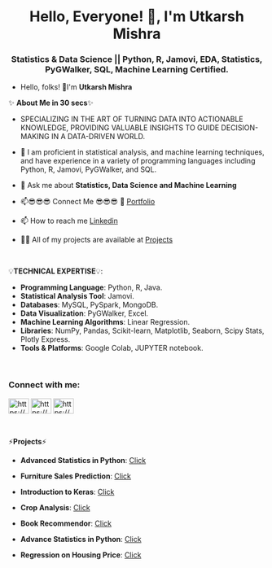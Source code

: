 <h1 align="center">Hello, Everyone! 👋, I'm Utkarsh Mishra</h1>
<h3 align="center">Statistics & Data Science || Python, R, Jamovi, EDA, Statistics, PyGWalker, SQL, Machine Learning Certified.</h3>


 
- Hello, folks! 👋I'm **Utkarsh Mishra**

✨ **About Me in 30 secs**✨

- SPECIALIZING IN THE ART OF TURNING DATA INTO ACTIONABLE KNOWLEDGE, PROVIDING VALUABLE INSIGHTS TO GUIDE DECISION-MAKING IN A DATA-DRIVEN WORLD.

- 👀  I am proficient in statistical analysis, and machine learning techniques, and have experience in a variety of programming languages including Python, R, Jamovi, PyGWalker, and SQL.

- 💬 Ask me about **Statistics, Data Science and Machine Learning**

- 📫😎😎😎 Connect Me 😎😎😎 👀 [Portfolio](https://utkarshmishra2k2.github.io/UtkarshMishra.github.io/)

- 📫 How to reach me [Linkedin](https://www.linkedin.com/in/utkarsh-mishra-1aa340227)

- 👨‍💻 All of my projects are available at [Projects](https://github.com/Utkarshmishra2k2)


 
<p>&nbsp;</p>


💡**TECHNICAL EXPERTISE**💡:

-  **Programming Language**: Python, R, Java.
-  **Statistical Analysis Tool**: Jamovi.
-  **Databases**: MySQL, PySpark, MongoDB. 
-  **Data Visualization**: PyGWalker, Excel.
-  **Machine Learning Algorithms**: Linear Regression.
-  **Libraries**: NumPy, Pandas, Scikit-learn, Matplotlib, Seaborn, Scipy Stats, Plotly Express.
-  **Tools & Platforms**: Google Colab, JUPYTER notebook.


 
<p>&nbsp;</p>


<h3 align="left">Connect with me:</h3>
<p align="left">
<a href="https://www.linkedin.com/in/utkarsh-mishra-1aa340227" target="blank"><img align="center" src="https://raw.githubusercontent.com/rahuldkjain/github-profile-readme-generator/master/src/images/icons/Social/linked-in-alt.svg" alt="https://www.linkedin.com/in/utkarsh-mishra-1aa340227" height="30" width="40" /></a>
<a href="https://www.kaggle.com/utkarshmishra2k2" target="blank"><img align="center" src="https://raw.githubusercontent.com/rahuldkjain/github-profile-readme-generator/master/src/images/icons/Social/kaggle.svg" alt="https://www.kaggle.com/utkarshmishra2k2" height="30" width="40" /></a>
<a href="https://www.hackerrank.com/utkarshmishra2k2" target="blank"><img align="center" src="https://raw.githubusercontent.com/rahuldkjain/github-profile-readme-generator/master/src/images/icons/Social/hackerrank.svg" alt="https://www.hackerrank.com/utkarshmishra2k2" height="30" width="40" /></a>
</p>
<p>&nbsp;</p>



⚡**Projects**⚡

-  **Advanced Statistics in Python**: [Click](https://github.com/Utkarshmishra2k2/Advance-Statistics-in-Python)

-  **Furniture Sales Prediction**: [Click](https://github.com/Utkarshmishra2k2/Furniture-Sales-Prediction)

-  **Introduction to Keras**: [Click](https://github.com/Utkarshmishra2k2/Keras)
  
-  **Crop Analysis**: [Click](https://github.com/Utkarshmishra2k2/Crop-Analysis)

-  **Book Recommendor**: [Click](https://github.com/Utkarshmishra2k2/Book-Recommender)

-  **Advance Statistics in Python**: [Click](https://github.com/Utkarshmishra2k2/Advance-Statistics-in-Python)

-  **Regression on Housing Price**: [Click](https://github.com/Utkarshmishra2k2/Regression-On-House-Pricing-)
                                                                                                                    
 
<p>&nbsp;</p>

